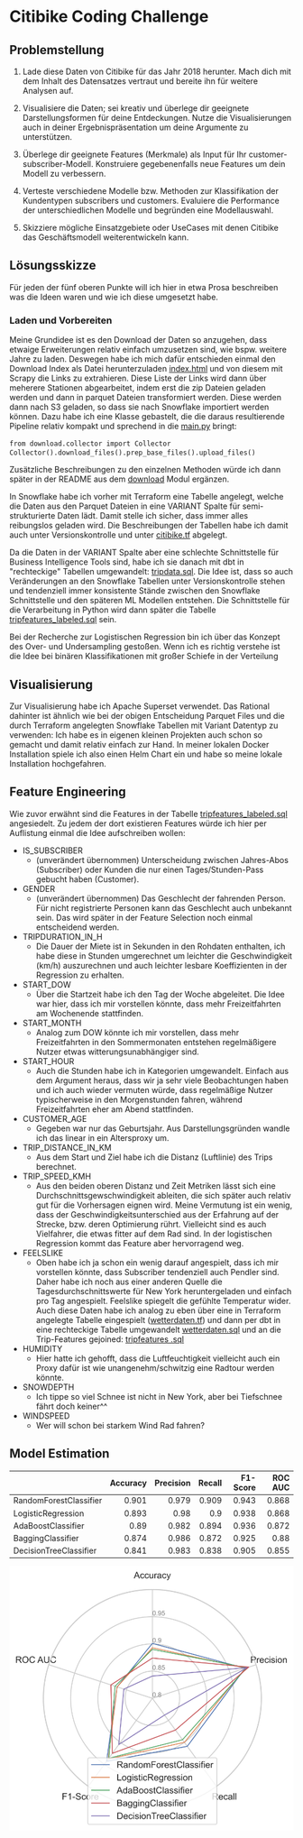 # Citibike Coding Challenge

## Problemstellung

1. Lade diese Daten von Citibike für das Jahr 2018 herunter. Mach dich mit dem Inhalt
   des Datensatzes vertraut und bereite ihn für weitere Analysen auf.

2. Visualisiere die Daten; sei kreativ und überlege dir geeignete Darstellungsformen
   für deine Entdeckungen. Nutze die Visualisierungen auch in deiner
   Ergebnispräsentation um deine Argumente zu unterstützen.

3. Überlege dir geeignete Features (Merkmale) als Input für Ihr
   customer-subscriber-Modell. Konstruiere gegebenenfalls neue Features um dein Modell
   zu verbessern.

4. Verteste verschiedene Modelle bzw. Methoden zur Klassifikation der Kundentypen
   subscribers und customers. Evaluiere die Performance der unterschiedlichen Modelle
   und begründen eine Modellauswahl.

5. Skizziere mögliche Einsatzgebiete oder UseCases mit denen Citibike das
   Geschäftsmodell weiterentwickeln kann.

## Lösungsskizze

Für jeden der fünf oberen Punkte will ich hier in etwa Prosa beschreiben was die
Ideen waren und wie ich diese umgesetzt habe.

### Laden und Vorbereiten

Meine Grundidee ist es den Download der Daten so anzugehen, dass etwaige
Erweiterungen relativ einfach umzusetzen sind, wie bspw. weitere Jahre zu laden.
Deswegen habe ich mich dafür entschieden einmal den Download Index als Datei
herunterzuladen [index.html](data/download-page-index.html) und von diesem mit
Scrapy die Links zu extrahieren. Diese Liste der Links wird dann über meherere
Stationen abgearbeitet, indem erst die zip Dateien geladen werden und dann in parquet
Dateien transformiert werden. Diese werden dann nach S3 geladen, so dass sie nach
Snowflake importiert werden können. Dazu habe ich eine Klasse gebastelt, die die
daraus resultierende Pipeline relativ kompakt und sprechend in die [main.py](main.py)
bringt:

~~~
from download.collector import Collector
Collector().download_files().prep_base_files().upload_files()
~~~

Zusätzliche Beschreibungen zu den einzelnen Methoden würde ich dann später in der
README aus dem [download](download/README.md) Modul ergänzen.

In Snowflake habe ich vorher mit Terraform eine Tabelle angelegt, welche die Daten
aus den Parquet Dateien in eine VARIANT Spalte für semi-strukturierte Daten lädt. Damit
stelle ich sicher, dass immer alles reibungslos geladen wird. Die Beschreibungen
der Tabellen habe ich damit auch unter Versionskontrolle und unter
[citibike.tf](terraform/citibike.tf) abgelegt.

Da die Daten in der VARIANT Spalte aber eine schlechte Schnittstelle für Business
Intelligence Tools sind, habe ich sie danach mit dbt in "rechteckige" Tabellen
umgewandelt: [tripdata.sql](models/models/citibike/tripdata.sql). Die Idee ist, dass
so auch Veränderungen an den Snowflake Tabellen unter Versionskontrolle stehen und
tendenziell immer konsistente Stände zwischen den Snowflake Schnittstelle und den
späteren ML Modellen entstehen. Die Schnittstelle für die Verarbeitung in Python
wird dann später die Tabelle
[tripfeatures_labeled.sql](models/models/citibike/tripfeatures_labeled.sql) sein.

Bei der Recherche zur Logistischen Regression bin ich über das Konzept des Over- und 
Undersampling gestoßen. Wenn ich es richtig verstehe ist die Idee bei binären 
Klassifikationen mit großer Schiefe in der Verteilung

## Visualisierung

Zur Visualisierung habe ich Apache Superset verwendet. Das Rational dahinter ist
ähnlich wie bei der obigen Entscheidung Parquet Files und die durch Terraform
angelegten Snowflake Tabellen mit Variant Datentyp zu verwenden: Ich habe es in eigenen
kleinen Projekten auch schon so gemacht und damit relativ einfach zur Hand. In meiner
lokalen Docker Installation spiele ich also einen Helm Chart ein und habe so meine
lokale Installation hochgefahren.

## Feature Engineering

Wie zuvor erwähnt sind die Features in der Tabelle 
[tripfeatures_labeled.sql](models/models/citibike/tripfeatures_labeled.sql)
angesiedelt. Zu jedem der dort existieren Features würde ich hier per Auflistung 
einmal die Idee aufschreiben wollen:

- IS_SUBSCRIBER
  - (unverändert übernommen) Unterscheidung zwischen Jahres-Abos (Subscriber) oder 
    Kunden die nur einen Tages/Stunden-Pass gebucht haben (Customer).
- GENDER
  - (unverändert übernommen) Das Geschlecht der fahrenden Person. Für nicht 
    registrierte Personen kann das Geschlecht auch unbekannt sein. Das wird später 
    in der Feature Selection noch einmal entscheidend werden.
- TRIPDURATION_IN_H
  - Die Dauer der Miete ist in Sekunden in den Rohdaten enthalten, ich habe diese in 
    Stunden umgerechnet um leichter die Geschwindigkeit (km/h) auszurechnen und auch 
    leichter lesbare Koeffizienten in der Regression zu erhalten.
- START_DOW
  - Über die Startzeit habe ich den Tag der Woche abgeleitet. Die Idee war hier, 
    dass ich mir vorstellen könnte, dass mehr Freizeitfahrten am Wochenende stattfinden.
- START_MONTH
  - Analog zum DOW könnte ich mir vorstellen, dass mehr Freizeitfahrten in den 
    Sommermonaten entstehen regelmäßigere Nutzer etwas witterungsunabhängiger sind.
- START_HOUR
  - Auch die Stunden habe ich in Kategorien umgewandelt. Einfach aus dem Argument 
    heraus, dass wir ja sehr viele Beobachtungen haben und ich auch wieder vermuten 
    würde, dass regelmäßige Nutzer typischerweise in den Morgenstunden fahren, 
    während Freizeitfahrten eher am Abend stattfinden.
- CUSTOMER_AGE
  - Gegeben war nur das Geburtsjahr. Aus Darstellungsgründen wandle ich das linear 
    in ein Altersproxy um.
- TRIP_DISTANCE_IN_KM
  - Aus dem Start und Ziel habe ich die Distanz (Luftlinie) des Trips berechnet.
- TRIP_SPEED_KMH
  - Aus den beiden oberen Distanz und Zeit Metriken lässt sich eine 
    Durchschnittsgewschwindigkeit ableiten, die sich später auch relativ gut für die 
    Vorhersagen eignen wird. Meine Vermutung ist ein wenig, dass der 
    Geschwindigkeitsunterschied aus der Erfahrung auf der Strecke, bzw. deren 
    Optimierung rührt. Vielleicht sind es auch Vielfahrer, die etwas fitter auf dem 
    Rad sind. In der logistischen Regression kommt das Feature aber hervorragend weg.
- FEELSLIKE
  - Oben habe ich ja schon ein wenig darauf angespielt, dass ich mir vorstellen 
    könnte, dass Subscriber tendenziell auch Pendler sind. Daher habe ich noch aus 
    einer anderen Quelle die Tagesdurchschnittswerte für New York heruntergeladen 
    und einfach pro Tag angespielt. Feelslike spiegelt die gefühlte Temperatur 
    wider. Auch diese Daten habe ich analog zu eben über eine in Terraform angelegte 
    Tabelle eingespielt ([wetterdaten.tf](terraform/wetterdaten.tf)) und dann per 
    dbt in eine rechteckige Tabelle umgewandelt 
    [wetterdaten.sql](models/models/citibike/wetterdaten.sql)
    und an die Trip-Features gejoined:
    [tripfeatures .sql](models/models/citibike/tripfeatures.sql)
- HUMIDITY
  - Hier hatte ich gehofft, dass die Luftfeuchtigkeit vielleicht auch ein Proxy 
    dafür ist wie unangenehm/schwitzig eine Radtour werden könnte.
- SNOWDEPTH
  - Ich tippe so viel Schnee ist nicht in New York, aber bei Tiefschnee fährt doch 
    keiner^^
- WINDSPEED
  - Wer will schon bei starkem Wind Rad fahren?

## Model Estimation

|                        |   Accuracy |   Precision |   Recall |   F1-Score |   ROC AUC |
|:-----------------------|-----------:|------------:|---------:|-----------:|----------:|
| RandomForestClassifier |      0.901 |       0.979 |    0.909 |      0.943 |     0.868 |
| LogisticRegression     |      0.893 |       0.98  |    0.9   |      0.938 |     0.868 |
| AdaBoostClassifier     |      0.89  |       0.982 |    0.894 |      0.936 |     0.872 |
| BaggingClassifier      |      0.874 |       0.986 |    0.872 |      0.925 |     0.88  |
| DecisionTreeClassifier |      0.841 |       0.983 |    0.838 |      0.905 |     0.855 |

![Alt text](./outputs/radarplot.svg)